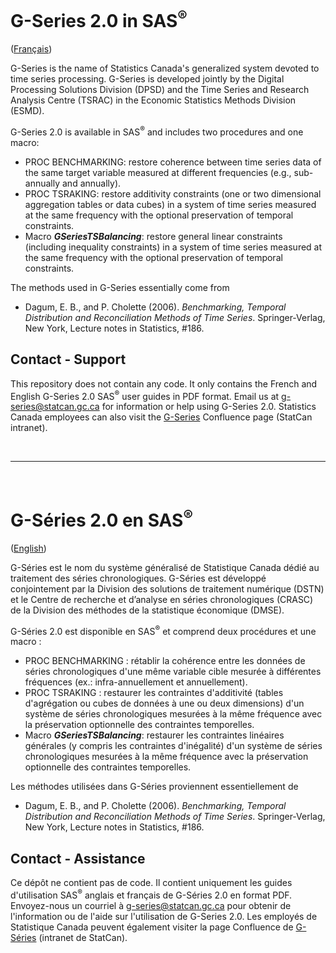 # G-Series 2.0 in SAS<sup>®</sup>

([Français](#g-s%C3%A9ries-20-en-sas))

G-Series is the name of Statistics Canada's generalized system devoted to time series processing. G-Series is developed jointly by the Digital Processing Solutions Division (DPSD) and the Time Series and Research Analysis Centre (TSRAC) in the Economic Statistics Methods Division (ESMD). 

G-Series 2.0 is available in SAS<sup>®</sup> and includes two procedures and one macro:

* PROC BENCHMARKING: restore coherence between time series data of the same target variable measured at different frequencies (e.g., sub-annually and annually).
* PROC TSRAKING: restore additivity constraints (one or two dimensional aggregation tables or data cubes) in a system of time series measured at the same frequency with the optional preservation of temporal constraints.
* Macro ***GSeriesTSBalancing***: restore general linear constraints (including inequality constraints) in a system of time series measured at the same frequency with the optional preservation of temporal constraints.

The methods used in G-Series essentially come from

* Dagum, E. B., and P. Cholette (2006). *Benchmarking, Temporal Distribution and Reconciliation Methods of Time Series*. Springer-Verlag, New York, Lecture notes in Statistics, #186.


## Contact - Support

This repository does not contain any code. It only contains the French and English G-Series 2.0 SAS<sup>®</sup> user guides in PDF format. Email us at [g-series@statcan.gc.ca](mailto:g-series@statcan.gc.ca) for information or help using G-Series 2.0. Statistics Canada employees can also visit the [G-Series](https://confluenceb.statcan.ca/pages/viewpage.action?pageId=975542632) Confluence page (StatCan intranet). 



<br>

***

<br>


# G-Séries 2.0 en SAS<sup>®</sup>

([English](#g-series-20-in-sas))

G-Séries est le nom du système généralisé de Statistique Canada dédié au traitement des séries chronologiques. G-Séries est développé conjointement par la Division des solutions de traitement numérique (DSTN) et le Centre de recherche et d’analyse en séries chronologiques (CRASC) de la Division des méthodes de la statistique économique (DMSE). 

G-Séries 2.0 est disponible en SAS<sup>®</sup> et comprend deux procédures et une macro :

* PROC BENCHMARKING : rétablir la cohérence entre les données de séries chronologiques d'une même variable cible mesurée à différentes fréquences (ex.: infra-annuellement et annuellement).
* PROC TSRAKING : restaurer les contraintes d'additivité (tables d'agrégation ou cubes de données à une ou deux dimensions) d'un système de séries chronologiques mesurées à la même fréquence avec la préservation optionnelle des contraintes temporelles.
* Macro ***GSeriesTSBalancing***: restaurer les contraintes linéaires générales (y compris les contraintes d'inégalité) d'un système de séries chronologiques mesurées à la même fréquence avec la préservation optionnelle des contraintes temporelles.

Les méthodes utilisées dans G-Séries proviennent essentiellement de

* Dagum, E. B., and P. Cholette (2006). *Benchmarking, Temporal Distribution and Reconciliation Methods of Time Series*. Springer-Verlag, New York, Lecture notes in Statistics, #186.


## Contact - Assistance

Ce dépôt ne contient pas de code. Il contient uniquement les guides d'utilisation SAS<sup>®</sup> anglais et français de G-Séries 2.0 en format PDF. Envoyez-nous un courriel à [g-series@statcan.gc.ca](mailto:g-series@statcan.gc.ca) pour obtenir de l'information ou de l'aide sur l'utilisation de G-Series 2.0. Les employés de Statistique Canada peuvent également visiter la page Confluence de [G-Séries](https://confluenceb.statcan.ca/pages/viewpage.action?pageId=975542632) (intranet de StatCan).

